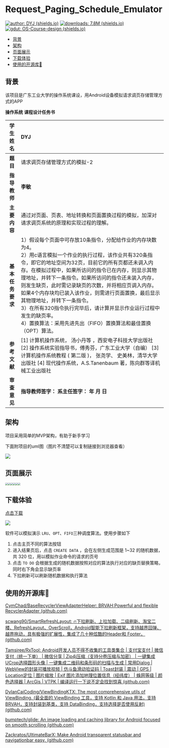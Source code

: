 # Request_Paging_Schedule_Emulator

[![author: DYJ (shields.io)](https://img.shields.io/badge/author-DYJ-green)](https://lxtlovely.top/)             [![downloads: 7.8M (shields.io)](https://img.shields.io/badge/downloads-7.8M-brightgreen)](https://github.com/dyjcow/RequestPagingScheduleEmulator/releases/download/V1.0/app-release.apk)             [![gdut: OS-Course-design (shields.io)](https://img.shields.io/badge/gdut-OS--Course--design-blue)](https://github.com/dyjcow/RequestPagingScheduleEmulator)

* [背景](#背景)
* [架构](#架构)
* [页面展示](#页面展示)
* [下载体验](#下载体验)
* [使用的开源库💖](#使用的开源库💖)

## 背景



该项目是广东工业大学的操作系统课设，用Android设备模拟请求调页存储管理方式的APP

**操作系统** **课程设计任务书**

|   **学生姓名**   | DYJ                                                          |
| :--------------: | :----------------------------------------------------------- |
|  **题** **目**   | 请求调页存储管理方式的模拟-2                                 |
|   **指导教师**   | **李敏**                                                     |
|   **主要内容**   | 通过对页面、页表、地址转换和页面置换过程的模拟，加深对请求调页系统的原理和实现过程的理解。 |
| **基本任务要求** | 1）假设每个页面中可存放10条指令，分配给作业的内存块数为4。  <br />2）用c语言模拟一个作业的执行过程，该作业共有320条指令，即它的地址空间为32页，目前它的所有页都还未调入内存。在模拟过程中，如果所访问的指令已在内存，则显示其物理地址，并转下一条指令。如果所访问的指令还未装入内存，则发生缺页，此时需记录缺页的次数，并将相应页调入内存。如果4个内存块均已装入该作业，则需进行页面置换，最后显示其物理地址，并转下一条指令。  <br />3）在所有320指令执行完毕后，请计算并显示作业运行过程中发生的缺页率。 <br />4）置换算法：采用先进先出（FIFO）置换算法和最佳置换（OPT）算法。 |
|   **参考文献**   | [1] 计算机操作系统， 汤小丹等 ，西安电子科技大学出版社  [2] 操作系统实验指导书，傅秀芬，广东工业大学（自编）  [3] 计算机操作系统教程 ( 第二版 )， 张尧学、 史美林，清华大学出版社  [4] 现代操作系统，A.S.Tanenbaum 著，陈向群等译机械工业出版社 |
|   **审查意见**   | **指导教师签字：**  **系主任签字：**              **年**   **月**  **日** |

## 架构

项目采用简单的MVP架构，有助于新手学习

下面附项目的uml图（图片不清楚可以复制链接到浏览器查看）

![](https://pic.lxtlovely.top/blog/nLZTRzis47_tNo6WBohY2EZ7Or7KTfh4czrwTjeD68Q2bius5qhKH2gfbyL_-uwIpg52VyHMWBpOujsFn-Dz7Cdxf3JBT1wBLeid6h8P2y4BPHn4ox-33Fx9GUcKpNaoL-42ebm0nBbWMcR1b2a8klZpdSEjTzTQUJUIHvvQoDk1P15EyQTI2c39Q-9DyZ04fIvv1DiWvumBY3OYxWzMCPPc6CIC9y4DQXdq.png)

## 页面展示

<img src="https://pic.lxtlovely.top/blog/Screenshot_20220706_101409_com.dyj.requestpagingscheduleemulator.jpg" style="zoom:50%;" /><img src="https://pic.lxtlovely.top/blog/Screenshot_20220706_101412_com.dyj.requestpagingscheduleemulator.jpg" style="zoom:50%;" /><img src="https://pic.lxtlovely.top/blog/Screenshot_20220706_101419_com.dyj.requestpagingscheduleemulator.jpg" style="zoom:50%;" /><img src="https://pic.lxtlovely.top/blog/Screenshot_20220706_101426_com.dyj.requestpagingscheduleemulator.jpg" style="zoom:50%;" /><img src="https://pic.lxtlovely.top/blog/Screenshot_20220706_101438_com.dyj.requestpagingscheduleemulator.jpg" style="zoom:50%;" /><img src="https://pic.lxtlovely.top/blog/Screenshot_20220706_101447_com.dyj.requestpagingscheduleemulator.jpg" style="zoom:50%;" />

## 下载体验

[点击下载](https://github.com/dyjcow/RequestPagingScheduleEmulator/releases/download/V1.0/app-release.apk)

![](https://pic.lxtlovely.top/blog/RPSEDownload.png)

软件可以模拟演示 `LRU`、`OPT`、`FIFO`三种调度算法。使用步骤如下

1. 点击主页不同的算法按钮
2. 进入结果页后，点击 `CREATE DATA` ，会在左侧生成范围是 1~32 的随机数据，共 320 位，用以模拟作业命令的请求的页号
3. 点击 `TO DO` 会根据生成的随机数据按照对应的算法执行对应的缺页替换策略，同时右下角会显示缺页率
4. 下拉刷新可以刷新随机数据和执行算法

## 使用的开源库💖

[CymChad/BaseRecyclerViewAdapterHelper: BRVAH:Powerful and flexible RecyclerAdapter (github.com)](https://github.com/CymChad/BaseRecyclerViewAdapterHelper)

[scwang90/SmartRefreshLayout: 🔥下拉刷新、上拉加载、二级刷新、淘宝二楼、RefreshLayout、OverScroll，Android智能下拉刷新框架，支持越界回弹、越界拖动，具有极强的扩展性，集成了几十种炫酷的Header和 Footer。 (github.com)](https://github.com/scwang90/SmartRefreshLayout)

[Tamsiree/RxTool: Android开发人员不得不收集的工具类集合 | 支付宝支付 | 微信支付（统一下单） | 微信分享 | Zip4j压缩（支持分卷压缩与加密） | 一键集成UCrop选择圆形头像 | 一键集成二维码和条形码的扫描与生成 | 常用Dialog | WebView的封装可播放视频 | 仿斗鱼滑动验证码 | Toast封装 | 震动 | GPS | Location定位 | 图片缩放 | Exif 图片添加地理位置信息（经纬度） | 蛛网等级 | 颜色选择器 | ArcGis | VTPK | 编译运行一下说不定会找到惊喜 (github.com)](https://github.com/Tamsiree/RxTool)

[DylanCaiCoding/ViewBindingKTX: The most comprehensive utils of ViewBinding. (最全面的 ViewBinding 工具，支持 Kotlin 和 Java 用法，支持 BRVAH，支持封装到基类，支持 DataBinding，支持选择是否使用反射) (github.com)](https://github.com/DylanCaiCoding/ViewBindingKTX)

[bumptech/glide: An image loading and caching library for Android focused on smooth scrolling (github.com)](https://github.com/bumptech/glide)

[Zackratos/UltimateBarX: Make Android transparent statusbar and navigationbar easy. (github.com)](https://github.com/Zackratos/UltimateBarX)
